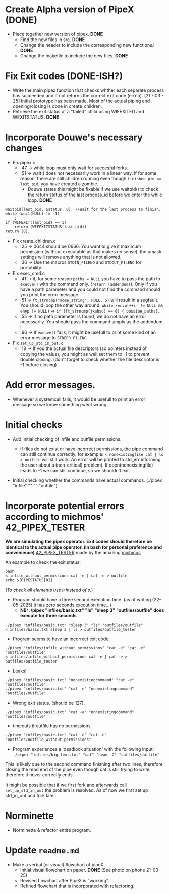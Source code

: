 # Create Alpha version of PipeX (DONE)
- Piece together new version of pipex. **DONE**
	- Find the new files in src. **DONE**
	- Change the header to include the corresponding new functions.i **DONE**
	- Change the makefile to include the new files. **DONE**

# Fix Exit codes (DONE-ISH?)
- Write the main pipex function that checks whther each separate process has succeeded and if not returns the correct exit code (errno).
	[21 - 03 - 25] Initial prototype has been made. Most of the actual piping and opening/closing is done in create\_children.
- Retrieve the exit status of a "failed" child using WIFEXITED and WEXITSTATUS. **DONE**

# Incorporate Douwe's necessary changes
- Fix pipex.c
	- :47 -> while loop must only wait for succesful forks. 
	- :51 -> wait() does not necessarily work in a linear way. If for some reason, there are still children running even though `finished_pid == last_pid`, you have created a zombie.
		- Douwe states this might be fixable if we use waitpid() to check the return status of the last process_id before we enter the while loop. **DONE**
```
waitpid(last_pid, &status, 0); \\Wait for the last process to finish.
while (wait(NULL) != -1)
	;
if (WIFEXIT(last_pid) == 1)
	return (WIFEXITSTATUS(last_pid))
return (0);
```
- Fix create\_children.c
	- :25 -> 0644 should be 0666. You want to give it maximum permission (without executable as that makes no sense). the umask settings will remove anything that is not allowed.
	- :36 -> Use the macros `STDIN_FILENO` and `STDOUT_FILENO` for portability.
- Fix exec\_cmd.c
	- :41 -> if, for some reason `paths = NULL` you have to pass the path to `execve()` with the command only. (`return (addendum)`). Only if you have a path parameter and you could not find the command should you print the error message.
	- :51 -> `ft_strncmp("some_string", NULL, 5)` will result in a segfault. You should loop the other way around. `while (envp[++i] != NULL && envp != NULL)` -> `if (ft_strncmp(jkahsd) == 0) { possibe_paths}`.
	- :55 -> If no path parameter is found, we do not have an error necessarily. You should pass the command simply as the addendum. I
	- :96 -> If `execve()` fails, it might be usefull to print some kind of an error message to `STDERR_FILENO`.
- Fix `set_up_std_in_out.c`
	- :18 -> If you the actual file descriptors (so pointers instead of copying the value), you might as well set them to -1 to prevent double closing. (don't forget to check whether the file descriptor is -1 before closing)

# Add error messages.
- Whenever a systemcall fails, it would be usefull to print an error message so we know something went wrong.
# Initial checks
- Add initial checking of infile and outfile permissions.
	- if files do not exist or have incorrect permissions, the pipe command can still continue correctly.
		for example: `< nonexistingfile cat | ls > outfile` will still work. An error will be printed to std\_err informing the user about a (non-critical) problem). If open(nonexistingfile) leads to -1 we can still continue, so we shouldn't exit.

- Initial checking whether the commands have actual commands. (./pipex "infile" "" "" "outfile")

# Incorporate potential errors according to michmos' 42\_PIPEX\_TESTER
**We are simulating the pipex operator. Exit codes should therefore be identical to the actual pipe operator. (in bash for personal preference and convenience)**
[42\_PIPEX\_TESTER](https://github.com/michmos/42_pipex_tester) made by the amazing [michmos](https://github.com/michmos)

An example to check the exit status:
```
bash 
< infile_without_permissions cat -e | cat -e > outfile
echo ${PIPESTATUS[0]}
```
(*To check all elements use `@` instead of `0`.*)

- Program should have a three second execution time. (as of writing (22-05-2025) it has zero seconds execution time...)
	- **NB: ./pipex "infiles/basic.txt" "ls" "sleep 3" "outfiles/outfile" does execute for three seconds** 
```
./pipex "infiles/basic.txt" "sleep 3" "ls" "outfiles/outfile" 
< infiles/basic.txt sleep 3 | ls > outfiles/outfile_tester
```
- Program seems to have an incorrect exit code.
```
./pipex "infiles/infile_without_permissions" "cat -e" "cat -e" "outfiles/outfile"
< infiles/infile_without_permissions cat -e | cat -e > outfiles/outfile_tester
```
- Leaks!
```
./pipex "infiles/basic.txt" "nonexistingcommand" "cat -e" "outfiles/outfile"
./pipex "infiles/basic.txt" "cat -e" "nonexistingcommand" "outfiles/outfile" 
```
- Wrong exit status. (should be 127).
```
./pipex "infiles/basic.txt" "cat -e" "nonexistingcommand" "outfiles/outfile"
```
- timeouts if outfile has no permissions.
```
./pipex "infiles/basic.txt" "cat -e" "cat -e" "outfiles/outfile_without_permissions"
```
- Program experiences a 'deadlock situation' with the following input:
`./pipex "infiles/big_text.txt" "cat" "head -2" "outfiles/outfile"`

This is likely due to the second command finishing after two lines, therefore closing the read end of the pipe even though cat is still trying to write, therefore it never correctly ends.

It might be possible that if we first fork and afterwards call `set_up_std_in_out` the problem is resolved. As of now we first set up std_in_out and fork later.

# Norminette
- Norminette & refactor entire program.

# Update `readme.md`
- Make a verbal (or visual) flowchart of pipeX.
	- Initial visual flowchart on paper. **DONE** (See photo on phone 21-03-25)
	- Revised flowchart after PipeX is "working".
	- Refined flowchart that is incorporated with refactoring.



